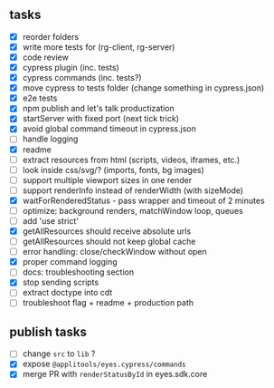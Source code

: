 ## tasks
- [x] reorder folders
- [x] write more tests for (rg-client, rg-server)
- [x] code review
- [x] cypress plugin (inc. tests)
- [x] cypress commands (inc. tests?)
- [x] move cypress to tests folder (change something in cypress.json)
- [x] e2e tests
- [x] npm publish and let's talk productization
- [x] startServer with fixed port (next tick trick)
- [x] avoid global command timeout in cypress.json
- [ ] handle logging
- [x] readme
- [ ] extract resources from html (scripts, videos, iframes, etc.)
- [ ] look inside css/svg/? (imports, fonts, bg images)
- [ ] support multiple viewport sizes in one render
- [ ] support renderInfo instead of renderWidth (with sizeMode)
- [x] waitForRenderedStatus - pass wrapper and timeout of 2 minutes
- [ ] optimize: background renders, matchWindow loop, queues
- [ ] add 'use strict'
- [x] getAllResources should receive absolute urls
- [ ] getAllResources should not keep global cache
- [ ] error handling: close/checkWindow without open
- [x] proper command logging
- [ ] docs: troubleshooting section
- [x] stop sending scripts
- [ ] extract doctype into cdt
- [ ] troubleshoot flag + readme + production path

## publish tasks
- [ ] change `src` to `lib` ?
- [x] expose `@applitools/eyes.cypress/commands`
- [x] merge PR with `renderStatusById` in eyes.sdk.core
